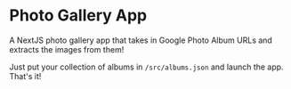 # Photo Gallery App

A NextJS photo gallery app that takes in Google Photo Album URLs and extracts the images from them!

Just put your collection of albums in `/src/albums.json` and launch the app. That's it!
